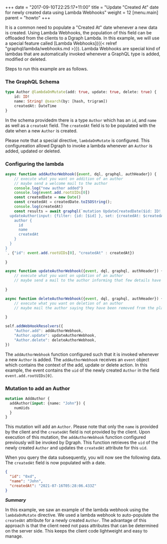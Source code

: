 +++
date = "2017-09-10T22:25:17+11:00"
title = "Update "Created At" date for newly created data using Lambda Webhooks"
weight = 12
[menu.main]
    parent = "howto"
+++

It is a common need to populate a "Created At" date whenever a new data is created. Using Lambda Webhooks, the population of this field can be offloaded from the clients to a Dgraph Lambda. In this example, we will use a special feature called [Lambda Webhooks]({{< relref "graphql/lambda/webhooks.md >}}). Lambda Webhooks are special kind of lambdas that are automatically invoked whenever a GraphQL type is added, modified or deleted.

Steps to run this example are as follows.

### The GraphQL Schema
```graphql
type Author @lambdaOnMutate(add: true, update: true, delete: true) {
    id: ID!
    name: String! @search(by: [hash, trigram])
    createdAt: DateTime
}
```

In the schema providedm there is a type `Author` which has an `id`, and `name` as well as a `createAt` field. The `createdAt` field is to be populated with the date when a new `Author` is created.

Please note that a special directive, `lambdaOnMutate` is configured. This configureation allowd Dgraph to invoke a lambda whenever an `Author` is added, updated or deleted.

### Configuring the lambda

```javascript
async function addAuthorWebhook({event, dql, graphql, authHeader}) {
    // execute what you want on addition of an author 
    // maybe send a welcome mail to the author
    console.log("new author added")
    console.log(event.add.rootUIDs[0])
    const createdDate = new Date()
    const createdAt = createdDate.toISOString();
    console.log(createdAt)
    const results = await graphql(`mutation UpdateCreatedDate($id: ID!, $createdAt: DateTime!) {
  updateAuthor(input: {filter: {id: [$id] }, set: {createdAt: $createdAt}}) {
    author {
      id
      name
      createdAt
    }
  }
}
`, {"id": event.add.rootUIDs[0], "createdAt" : createdAt})
    
}

async function updateAuthorWebhook({event, dql, graphql, authHeader}) {
    // execute what you want on updation of an author
    // maybe send a mail to the author informing that few details have been updated 
    
}

async function deleteAuthorWebhook({event, dql, graphql, authHeader}) {
    // execute what you want on deletion of an author
    // maybe mail the author saying they have been removed from the platform 
    
}

self.addWebHookResolvers({
    "Author.add": addAuthorWebhook,
    "Author.update": updateAuthorWebhook,
    "Author.delete": deleteAuthorWebhook,
})
```

The `addAuthorWebhook` function configured such that it is invoked whenever a new `Author` is added. The `addAuthorWebhook` receives an `event` object which contains the context of the add, update or delete action. In this example, the event contains the `uid` of the newly created `Author` in the field `event.add.rootUIDs[0]`.

### Mutation to add an Author

```graphql
mutation AddAuthor {
  addAuthor(input: {name: "John"}) {
    numUids
  }
}
```

This mutation will add an `Author`. Please note that only the `name` is provided by the client and the `createdAt` field is not provided by the client. Upon execution of this mutation, the `addAuthorWebhook` function configured previously will be invoked by Dgraph. This function retrieves the `uid` of the newly created `Author` and updates the `createdAt` attribute for this `uid`.

When you query the data subsequently, you will now see the following data. The `createdAt` field is now populated with a date.

```json
{
  "id": "0xd",
  "name": "John",
  "createdAt": "2021-07-16T05:28:06.433Z"
}
```

***Summary***

In this example, we saw an example of the lambda webhook using the `lambdaOnMutate` directive. We used a lambda webhook to auto-populate the `createdAt` attribute for a newly created `Author`. The advantage of this approach is that the client need not pass attributes that can be determined on the server side. This keeps the client code lightweight and easy to manage.
